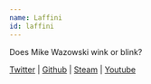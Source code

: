 ```yaml
---
name: Laffini
id: laffini
---
```

Does Mike Wazowski wink or blink?

[Twitter](https://www.twitter.com/laffylafford) | [Github](https://github.com/laffini) | [Steam](http://steamcommunity.com/id/laffylafford/) | [Youtube](https://www.youtube.com/tomlafford)
